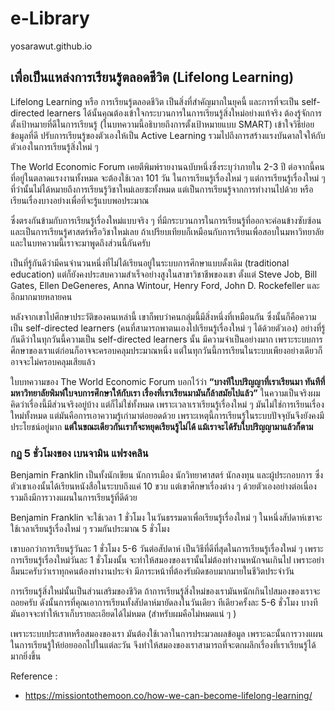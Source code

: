 # e-Library 
yosarawut.github.io

## เพื่อเป็นแหล่งการเรียนรู้ตลอดชีวิต (Lifelong Learning)

Lifelong Learning หรือ การเรียนรู้ตลอดชีวิต เป็นสิ่งที่สำคัญมากในยุคนี้ และการที่จะเป็น self-directed learners ได้นั้นคุณต้องเข้าใจกระบวนการในการเรียนรู้สิ่งใหม่อย่างแท้จริง ต้องรู้จักการตั้งเป้าหมายที่ดีในการเรียนรู้ (ในบทความนี้อธิบายถึงการตั้งเป้าหมายแบบ SMART) เข้าใจวิธีย่อยข้อมูลที่ดี ปรับการเรียนรู้ของตัวเองให้เป็น Active Learning รวมไปถึงการสร้างแรงบันดาลใจให้กับตัวเองในการเรียนรู้สิ่งใหม่ ๆ

The World Economic Forum เคยตีพิมพ์รายงานฉบับหนึ่งซึ่งระบุว่าภายใน 2-3 ปี ต่อจากนี้คนที่อยู่ในตลาดแรงงานทั้งหมด จะต้องใช้เวลา 101 วัน ในการเรียนรู้เรื่องใหม่ ๆ แต่การเรียนรู้เรื่องใหม่ ๆ ที่ว่านั้นไม่ได้หมายถึงการเรียนรู้วิชาใหม่เลยซะทั้งหมด แต่เป็นการเรียนรู้จากการทำงานไปด้วย หรือเรียนเรื่องบางอย่างเพื่อที่จะรู้แบบพอประมาณ

ซึ่งตรงกันข้ามกับการเรียนรู้เรื่องใหม่แบบจริง ๆ ที่มีกระบวนการในการเรียนรู้ที่ออกจะค่อนข้างซับซ้อน และเป็นการเรียนรู้ศาสตร์หรือวิชาใหม่เลย ถ้าเปรียบเทียบก็เหมือนกับการเรียนเพื่อสอบในมหาวิทยาลัย และในบทความนี้เราจะมาพูดถึงส่วนนี้กันครับ

เป็นที่รู้กันดีว่ามีคนจำนวนหนึ่งที่ไม่ได้เรียนอยู่ในระบบการศึกษาแบบดั้งเดิม (traditional education) แต่ก็ยังคงประสบความสำเร็จอย่างสูงในสาขาวิชาชีพของเขา ตั้งแต่ Steve Job, Bill Gates, Ellen DeGeneres, Anna Wintour, Henry Ford, John D. Rockefeller และอีกมากมายหลายคน

หลังจากเขาไปศึกษาประวัติของคนเหล่านี้ เขาก็พบว่าคนกลุ่มนี้มีสิ่งหนึ่งที่เหมือนกัน ซึ่งนั้นก็คือความเป็น self-directed learners (คนที่สามารถพาตนเองไปเรียนรู้เรื่องใหม่ ๆ ได้ด้วยตัวเอง) อย่างที่รู้กันดีว่าในทุกวันนี้ความเป็น self-directed learners นั้น มีความจำเป็นอย่างมาก เพราะระบบการศึกษาของเราแต่ก่อนก็อาจจะครอบคลุมประมาณหนึ่ง แต่ในทุกวันนี้การเรียนในระบบเพียงอย่างเดียวก็อาจจะไม่ครอบคลุมเสียแล้ว

ใบบทความของ The World Economic Forum บอกไว้ว่า **“บางทีใบปริญญาที่เราเรียนมา ทันทีที่มหาวิทยาลัยพิมพ์ใบจบการศึกษาให้กับเรา เรื่องที่เราเรียนมามันก็ล้าสมัยไปแล้ว”** ในความเป็นจริงผมคิดว่าเรื่องนี้มีส่วนจริงอยู่บ้าง แต่ก็ไม่ใช่ทั้งหมด เพราะเวลาเราเรียนรู้เรื่องใหม่ ๆ มันไม่ใช่การเรียนเรื่องใหม่ทั้งหมด แต่มันคือการเอาความรู้เก่ามาต่อยอดด้วย เพราะเหตุนี้การเรียนรู้ในระบบปัจจุบันจึงยังคงมีประโยชน์อยู่มาก **แต่ในขณะเดียวกันเราก็จะหยุดเรียนรู้ไม่ได้ แม้เราจะได้รับใบปริญญามาแล้วก็ตาม**

### กฏ 5 ชั่วโมงของ เบนจามิน แฟรงคลิน

Benjamin Franklin เป็นทั้งนักเขียน นักการเมือง นักวิทยาศาสตร์ นักลงทุน และผู้ประกอบการ ซึ่งตัวเขาเองนั้นได้เรียนหนังสือในระบบถึงแค่ 10 ขวบ แต่เขาศึกษาเรื่องต่าง ๆ ด้วยตัวเองอย่างต่อเนื่อง รวมถึงมีการวางแผนในการเรียนรู้ที่ดีด้วย

Benjamin Franklin จะใช้เวลา 1 ชั่วโมง ในวันธรรมดาเพื่อเรียนรู้เรื่องใหม่ ๆ ในหนึ่งสัปดาห์เขาจะใช้เวลาเรียนรู้เรื่องใหม่ ๆ รวมกันประมาณ 5 ชั่วโมง

เขาบอกว่าการเรียนรู้วันละ 1 ชั่วโมง 5-6 วันต่อสัปดาห์ เป็นวิธีที่ดีที่สุดในการเรียนรู้เรื่องใหม่ ๆ เพราะการเรียนรู้เรื่องใหม่วันละ 1 ชั่วโมงนั้น จะทำให้สมองของเรานั้นไม่ต้องทำงานหนักจนเกินไป เพราะอย่าลืมนะครับว่าเราทุกคนต้องทำงานประจำ มีภาระหน้าที่ต้องรับผิดชอบมากมายในชีวิตประจำวัน

การเรียนรู้สิ่งใหม่นั้นเป็นส่วนเสริมของชีวิต ถ้าการเรียนรู้สิ่งใหม่ของเรามันหนักเกินไปสมองของเราจะถอยครับ ดังนั้นการที่คุณเอาการเรียนทั้งสัปดาห์มายัดลงในวันเดียว ทีเดียวครั้งละ 5-6 ชั่วโมง บางทีมันอาจจะทำให้เราเก็บรายละเอียดได้ไม่หมด (สำหรับผมคือไม่หมดแน่ ๆ )

เพราะระบบประสาทหรือสมองของเรา มันต้องใช้เวลาในการประมวลผลข้อมูล เพราะฉะนั้นการวางแผนในการเรียนรู้ให้ย่อยออกไปในแต่ละวัน จึงทำให้สมองของเราสามารถที่จะตกผลึกเรื่องที่เราเรียนรู้ได้มากยิ่งขึ้น

Reference :
- https://missiontothemoon.co/how-we-can-become-lifelong-learning/

